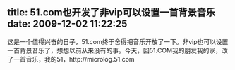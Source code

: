 title: 51.com也开发了非vip可以设置一首背景音乐
date: 2009-12-02 11:22:25
---

<p>
	这是一个值得兴奋的日子，51.com终于舍得把音乐开放了一下。非vip也可以设置一首背景音乐了，想想以前从来没有的事。今天，回51.COM我的朋友我的家，改了一首音乐，我的51，http://microlog.51.com</p>
